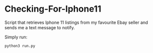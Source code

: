 # Checking-For-Iphone11
Script that retrieves Iphone 11 listings from my favourite Ebay seller and sends me a text message to notify.

Simply run:
```sh
python3 run.py
```
